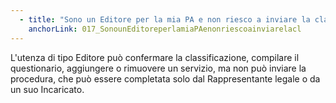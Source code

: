 ```yaml
---
  - title: "Sono un Editore per la mia PA e non riesco a inviare la classificazione dei dati e dei servizi perché la selezione del bottone INVIA a fondo della pagina “Classificazione dati e servizi” non dà risultati: cosa posso fare?"
    anchorLink: 017_SonounEditoreperlamiaPAenonriescoainviarelacl
---
```


L'utenza di tipo Editore può confermare la classificazione, compilare il questionario, aggiungere o rimuovere un servizio, ma non può inviare la procedura, che può essere completata solo dal Rappresentante legale o da un suo Incaricato.